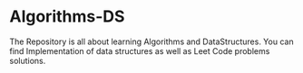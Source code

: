 # Algorithms-DS
The Repository is all about learning Algorithms and DataStructures. You can find Implementation of data structures as well as Leet Code problems solutions.
